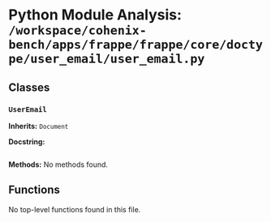 # Python Module Analysis: `/workspace/cohenix-bench/apps/frappe/frappe/core/doctype/user_email/user_email.py`

## Classes

### `UserEmail`
**Inherits:** `Document`


**Docstring:**
```

```

**Methods:**
No methods found.




## Functions

No top-level functions found in this file.
